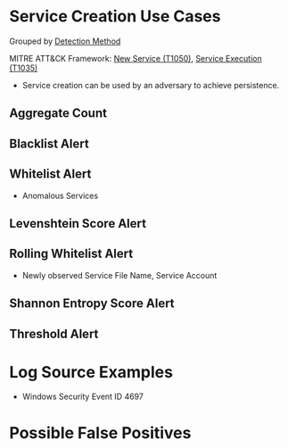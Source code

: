 # Service Creation Use Cases

Grouped by [Detection Method](/Detection-Methods.md)

MITRE ATT&CK Framework: [New Service (T1050)](https://attack.mitre.org/techniques/T1050), [Service Execution (T1035)](https://attack.mitre.org/techniques/T1035/)

- Service creation can be used by an adversary to achieve persistence.

## Aggregate Count


## Blacklist Alert


## Whitelist Alert
- Anomalous Services

## Levenshtein Score Alert


## Rolling Whitelist Alert
- Newly observed Service File Name, Service Account

## Shannon Entropy Score Alert


## Threshold Alert


# Log Source Examples
- Windows Security Event ID 4697


# Possible False Positives
